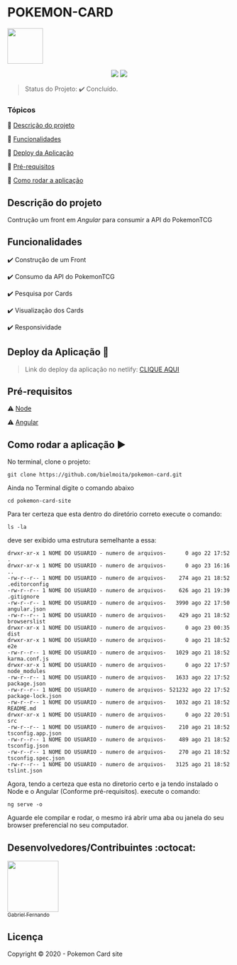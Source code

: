 <p>
<h1>POKEMON-CARD</h1><img src="https://steamuserimages-a.akamaihd.net/ugc/919172177358187517/83B10AC41DB792B625B4CC645713794C582792EA/" width=80>
</p>

<p align="center">
<img src="https://img.shields.io/badge/Angular-9.1.1-red"> <img src="https://img.shields.io/badge/NETLIFY-DEPLOY-blue">
</p>

> Status do Projeto: :heavy_check_mark: Concluído.

### Tópicos 
:small_blue_diamond: [Descrição do projeto](#descrição-do-projeto)

:small_blue_diamond: [Funcionalidades](#funcionalidades)

:small_blue_diamond: [Deploy da Aplicação](#deploy-da-aplicação-dash)

:small_blue_diamond: [Pré-requisitos](#pré-requisitos)

:small_blue_diamond: [Como rodar a aplicação](#como-rodar-a-aplicação-arrow_forward)

## Descrição do projeto
<p align="justify">
Contrução um front em <i>Angular</i> para consumir a API do <a href"https://pokemontcg.io/">PokemonTCG</a>
</p>

## Funcionalidades

:heavy_check_mark: Construção de um Front  

:heavy_check_mark: Consumo da API do PokemonTCG

:heavy_check_mark: Pesquisa por Cards  

:heavy_check_mark: Visualização dos Cards  

:heavy_check_mark: Responsividade

## Deploy da Aplicação :dash:

> Link do deploy da aplicação no netlify: <a href="https://pokemon-card-gabriel.netlify.app/home" target="_blank" rel="noopener noreferrer" >CLIQUE AQUI</a>


## Pré-requisitos

:warning: [Node](https://nodejs.org/en/download/)

:warning: [Angular](https://angular.io/)


## Como rodar a aplicação :arrow_forward:

No terminal, clone o projeto: 

```
git clone https://github.com/bielmoita/pokemon-card.git
```
Ainda no Terminal digite o comando abaixo
```
cd pokemon-card-site
```
Para ter certeza que esta dentro do diretório correto execute o comando:
```
ls -la
```
deve ser exibido uma estrutura semelhante a essa:
```
drwxr-xr-x 1 NOME DO USUARIO - numero de arquivos-      0 ago 22 17:52 .
drwxr-xr-x 1 NOME DO USUARIO - numero de arquivos-      0 ago 23 16:16 ..
-rw-r--r-- 1 NOME DO USUARIO - numero de arquivos-    274 ago 21 18:52 .editorconfig
-rw-r--r-- 1 NOME DO USUARIO - numero de arquivos-    626 ago 21 19:39 .gitignore
-rw-r--r-- 1 NOME DO USUARIO - numero de arquivos-   3990 ago 22 17:50 angular.json
-rw-r--r-- 1 NOME DO USUARIO - numero de arquivos-    429 ago 21 18:52 browserslist
drwxr-xr-x 1 NOME DO USUARIO - numero de arquivos-      0 ago 23 00:35 dist
drwxr-xr-x 1 NOME DO USUARIO - numero de arquivos-      0 ago 21 18:52 e2e
-rw-r--r-- 1 NOME DO USUARIO - numero de arquivos-   1029 ago 21 18:52 karma.conf.js
drwxr-xr-x 1 NOME DO USUARIO - numero de arquivos-      0 ago 22 17:57 node_modules
-rw-r--r-- 1 NOME DO USUARIO - numero de arquivos-   1633 ago 22 17:52 package.json
-rw-r--r-- 1 NOME DO USUARIO - numero de arquivos- 521232 ago 22 17:52 package-lock.json
-rw-r--r-- 1 NOME DO USUARIO - numero de arquivos-   1032 ago 21 18:52 README.md
drwxr-xr-x 1 NOME DO USUARIO - numero de arquivos-      0 ago 22 20:51 src
-rw-r--r-- 1 NOME DO USUARIO - numero de arquivos-    210 ago 21 18:52 tsconfig.app.json
-rw-r--r-- 1 NOME DO USUARIO - numero de arquivos-    489 ago 21 18:52 tsconfig.json
-rw-r--r-- 1 NOME DO USUARIO - numero de arquivos-    270 ago 21 18:52 tsconfig.spec.json
-rw-r--r-- 1 NOME DO USUARIO - numero de arquivos-   3125 ago 21 18:52 tslint.json
```
Agora, tendo a certeza que esta no diretorio certo e ja tendo instalado o Node e o Angular (Conforme pré-requisitos).
execute o comando:
```
ng serve -o
```
Aguarde ele compilar e rodar, o mesmo irá abrir uma aba ou janela do seu browser preferencial no seu computador.

## Desenvolvedores/Contribuintes :octocat:
[<img src="https://avatars2.githubusercontent.com/u/49874403?s=400&u=732c2387f6b14597528e693927cd5af874c144d4&v=4" width=115><br><sub>Gabriel Fernando</sub>](https://github.com/bielmoita) 

## Licença 

Copyright :copyright: 2020 - Pokemon Card site